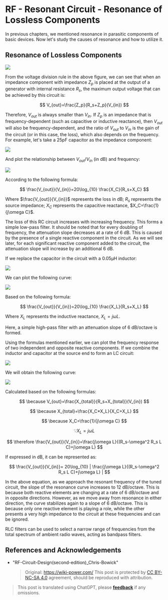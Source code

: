 # RF - Resonant Circuit - Resonance of Lossless Components

In previous chapters, we mentioned resonance in parasitic components of basic devices. Now let's study the causes of resonance and how to utilize it.

## Resonance of Lossless Components

![](https://media.wiki-power.com/img/20220411172646.png)

From the voltage division rule in the above figure, we can see that when an impedance component with impedance $Z_p$ is placed at the output of a generator with internal resistance $R_s$, the maximum output voltage that can be achieved by this circuit is:

$$
V_{out}=\frac{Z_p}{R_s+Z_p}(V_{in})
$$

Therefore, $V_{out}$ is always smaller than $V_{in}$. If $Z_p$ is an impedance that is frequency-dependent (such as capacitive or inductive reactance), then $V_{out}$ will also be frequency-dependent, and the ratio of $V_{out}$ to $V_{in}$ is the gain of the circuit (or in this case, the loss), which also depends on the frequency. For example, let's take a 25pF capacitor as the impedance component:

![](https://media.wiki-power.com/img/20220418095301.png)

And plot the relationship between $V_{out}/V_{in}$ (in dB) and frequency:

![](https://media.wiki-power.com/img/20220418095324.png)

According to the following formula:

$$
\frac{V_{out}}{V_{in}}=20\log_{10} \frac{X_C}{R_s+X_C}
$$

Where $\frac{V_{out}}{V_{in}}$ represents the loss in dB; $R_s$ represents the source impedance; $X_C$ represents the capacitive reactance, $X_C=\frac{1}{j\omega C}$.

The loss of this RC circuit increases with increasing frequency. This forms a simple low-pass filter. It should be noted that for every doubling of frequency, the attenuation slope decreases at a rate of 6 dB. This is caused by the presence of a single reactive component in the circuit. As we will see later, for each significant reactive component added to the circuit, the attenuation slope will increase by an additional 6 dB.

If we replace the capacitor in the circuit with a 0.05µH inductor:

![](https://media.wiki-power.com/img/20220418101327.png)

We can plot the following curve:

![](https://media.wiki-power.com/img/20220418101522.png)

Based on the following formula:

$$
\frac{V_{out}}{V_{in}}=20\log_{10} \frac{X_L}{R_s+X_L}
$$

Where $X_L$ represents the inductive reactance, $X_L=j\omega L$.

Here, a simple high-pass filter with an attenuation slope of 6 dB/octave is formed.

Using the formulas mentioned earlier, we can plot the frequency response of two independent and opposite reactive components. If we combine the inductor and capacitor at the source end to form an LC circuit:

![](https://media.wiki-power.com/img/20220418103702.png)

We will obtain the following curve:

![](https://media.wiki-power.com/img/20220418103931.png)

Calculated based on the following formulas:

$$
\because V_{out}=\frac{X_{total}}{R_s+X_{total}}(V_{in})
$$

$$
\because X_{total}=\frac{X_C*X_L}{X_C+X_L}
$$

$$
\because X_C=\frac{1}{j\omega C}
$$

$$
\because X_L=j\omega L
$$

$$
\therefore \frac{V_{out}}{V_{in}}=\frac{j\omega L}{(R_s-\omega^2 R_s L C)+j\omega L}
$$

If expressed in dB, it can be represented as:

$$
\frac{V_{out}}{V_{in}}= 20\log_{10} | \frac{j\omega L}{(R_s-\omega^2 R_s L C)+j\omega L}  |
$$

In the above equation, as we approach the resonant frequency of the tuned circuit, the slope of the resonance curve increases to 12 dB/octave. This is because both reactive elements are changing at a rate of 6 dB/octave and in opposite directions. However, as we move away from resonance in either direction, the curve stabilizes again to a slope of 6 dB/octave. This is because only one reactive element is playing a role, while the other presents a very high impedance to the circuit at these frequencies and can be ignored.

RLC filters can be used to select a narrow range of frequencies from the total spectrum of ambient radio waves, acting as bandpass filters.

## References and Acknowledgements

- "RF-Circuit-Design(second-edition)\_Chris-Bowick"
  > Original: <https://wiki-power.com/>
  > This post is protected by [CC BY-NC-SA 4.0](https://creativecommons.org/licenses/by/4.0/deed.en) agreement, should be reproduced with attribution.

> This post is translated using ChatGPT, please [**feedback**](https://github.com/linyuxuanlin/Wiki_MkDocs/issues/new) if any omissions.
